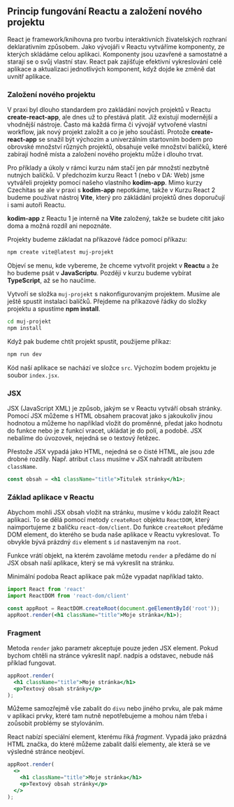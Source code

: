 ## Princip fungování Reactu a založení nového projektu

React je framework/knihovna pro tvorbu interaktivních živatelských rozhraní deklarativním způsobem. Jako vývojáři v Reactu vytváříme komponenty, ze kterých skládáme celou aplikaci. Komponenty jsou uzavřené a samostatné a starají se o svůj vlastní stav. React pak zajišťuje efektivní vykreslování celé aplikace a aktualizaci jednotlivých komponent, když dojde ke změně dat uvnitř aplikace.

### Založení nového projektu

V praxi byl dlouho standardem pro zakládání nových projektů v Reactu **create-react-app**, ale dnes už to přestává platit. Již existují modernější a vhodnější nástroje. Často má každá firma či vývojář vytvořené vlastní workflow, jak nový projekt založit a co je jeho součástí. Protože **create-react-app** se snažil být výchozím a univerzálním startovním bodem pro obrovské množství různých projektů, obsahuje velké množství balíčků, které zabírají hodně místa a založení nového projektu může i dlouho trvat.

Pro příklady a úkoly v rámci kurzu nám stačí jen pár množstí nezbytně nutných balíčků. V předchozím kurzu React 1 (nebo v DA: Web) jsme vytvářeli projekty pomocí našeho vlastního **kodim-app**. Mimo kurzy Czechitas se ale v praxi s **kodim-app** nepotkáme, takže v Kurzu React 2 budeme používat nástroj **Vite**, který pro zákládání projektů dnes doporučují i sami autoři Reactu.

**kodim-app** z Reactu 1 je interně na **Vite** založený, takže se budete cítit jako doma a možná rozdíl ani nepoznáte.

Projekty budeme základat na příkazové řádce pomocí příkazu:

```sh
npm create vite@latest muj-projekt
```

Objeví se menu, kde vybereme, že chceme vytvořit projekt v **Reactu** a že ho budeme psát v **JavaScriptu**. Později v kurzu budeme vybírat **TypeScript**, až se ho naučíme.

Vytvoří se složka `muj-projekt` s nakonfigurovaným projektem. Musíme ale ještě spustit instalaci balíčků. Přejdeme na příkazové řádky do složky projektu a spustíme **npm install**.

```sh
cd muj-projekt
npm install
```

Když pak budeme chtít projekt spustit, použijeme příkaz:
```sh
npm run dev
```

Kód naší aplikace se nachází ve složce `src`. Výchozím bodem projektu je soubor `index.jsx`.

### JSX

JSX (JavaScript XML) je způsob, jakým se v Reactu vytváří obsah stránky. Pomocí JSX můžeme s HTML obsahem pracovat jako s jakoukoliv jinou hodnotou a můžeme ho například vložit do proměnné, předat jako hodnotu do funkce nebo je z funkcí vracet, ukládat je do polí, a podobě. JSX nebalíme do úvozovek, nejedná se o textový řetězec.

Přestože JSX vypadá jako HTML, nejedná se o čisté HTML, ale jsou zde drobné rozdíly. Např. atribut `class` musíme v JSX nahradit atributem `className`.

```jsx
const obsah = <h1 className="title">Titulek stránky</h1>;
```

### Základ aplikace v Reactu

Abychom mohli JSX obsah vložit na stránku, musíme v kódu založit React aplikaci. To se dělá pomocí metody `createRoot` objektu `ReactDOM`, který naimportujeme z balíčku `react-dom/client`. Do funkce `createRoot` předáme DOM element, do kterého se buda naše aplikace v Reactu vykreslovat. To obvykle bývá prázdný `div` element s `id` nastaveným na `root`.

Funkce vrátí objekt, na kterém zavoláme metodu `render` a předáme do ní JSX obsah naší aplikace, který se má vykreslit na stránku.

Minimální podoba React aplikace pak může vypadat například takto.

```jsx
import React from 'react'
import ReactDOM from 'react-dom/client'

const appRoot = ReactDOM.createRoot(document.geElementById('root'));
appRoot.render(<h1 className="title">Moje stránka</h1>);
```

### Fragment

Metoda `render` jako parametr akceptuje pouze jeden JSX element. Pokud bychom chtěli na stránce vykreslit např. nadpis a odstavec, nebude náš příklad fungovat.

```jsx
appRoot.render(
  <h1 className="title">Moje stránka</h1>
  <p>Textový obsah stránky</p>
);
```

Můžeme samozřejmě vše zabalit do `divu` nebo jiného prvku, ale pak máme v aplikaci prvky, které tam nutně nepotřebujeme a mohou nám třeba i zoůsobit problémy se stylováním.

React nabízí speciální element, kterému říká *fragment*. Vypadá jako prázdná HTML značka, do které můžeme zabalit další elementy, ale která se ve výsledné stránce neobjeví.

```jsx
appRoot.render(
  <>
    <h1 className="title">Moje stránka</h1>
    <p>Textový obsah stránky</p>
  </>
);
```